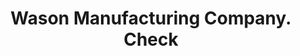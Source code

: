 ---
doi: 10.7916/D88D17D9
date_other: '1870'
date_other_textual: 1870-1879
form: printed ephemera
genre:
- Checks (bank checks)
name:
- Wason Manufacturing Company
object_in_context_url: https://biggert.cul.columbia.edu/items/view/ave_biggert_01807
subject_hierarchical_geographic:
- Springfield, Massachusetts, United States
subject_name:
- Wason Manufacturing Company
title: Wason Manufacturing Company. Check
sort_title: Wason Manufacturing Company. Check
call_number: ave_biggert_01807
coordinates:
- 42.112411,-72.547455
pid: ave_biggert_01807
identifiers: ave_biggert_01807
thumbnail: https://derivativo-3.library.columbia.edu/iiif/2/ldpd:490825/full/!256,256/0/native.jpg
permalink: "/biggert/ave_biggert_01807/"
layout: iiif-image-page
---